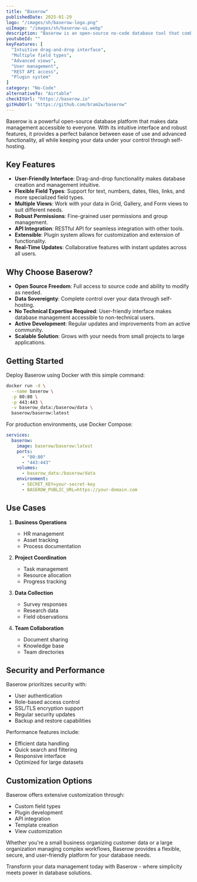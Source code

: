```yaml
---
title: "Baserow"
publishedDate: 2025-01-29
logo: "/images/sh/baserow-logo.png"
uiImage: "/images/sh/baserow-ui.webp"
description: "Baserow is an open-source no-code database tool that combines the power of a relational database with a user-friendly interface, offering a self-hosted alternative to Airtable with extensive customization options."
youtubeId: ""
keyFeatures: [
  "Intuitive drag-and-drop interface",
  "Multiple field types",
  "Advanced views",
  "User management",
  "REST API access",
  "Plugin system"
]
category: "No-Code"
alternativeTo: "Airtable"
checkItUrl: "https://baserow.io"
gitHubUrl: "https://github.com/bram2w/baserow"
---
```


Baserow is a powerful open-source database platform that makes data management accessible to everyone. With its intuitive interface and robust features, it provides a perfect balance between ease of use and advanced functionality, all while keeping your data under your control through self-hosting.

## Key Features

- **User-Friendly Interface**: Drag-and-drop functionality makes database creation and management intuitive.
- **Flexible Field Types**: Support for text, numbers, dates, files, links, and more specialized field types.
- **Multiple Views**: Work with your data in Grid, Gallery, and Form views to suit different needs.
- **Robust Permissions**: Fine-grained user permissions and group management.
- **API Integration**: RESTful API for seamless integration with other tools.
- **Extensible**: Plugin system allows for customization and extension of functionality.
- **Real-Time Updates**: Collaborative features with instant updates across all users.

## Why Choose Baserow?

- **Open Source Freedom**: Full access to source code and ability to modify as needed.
- **Data Sovereignty**: Complete control over your data through self-hosting.
- **No Technical Expertise Required**: User-friendly interface makes database management accessible to non-technical users.
- **Active Development**: Regular updates and improvements from an active community.
- **Scalable Solution**: Grows with your needs from small projects to large applications.

## Getting Started

Deploy Baserow using Docker with this simple command:

```bash
docker run -d \
  --name baserow \
  -p 80:80 \
  -p 443:443 \
  -v baserow_data:/baserow/data \
  baserow/baserow:latest
```

For production environments, use Docker Compose:

```yaml
services:
  baserow:
    image: baserow/baserow:latest
    ports:
      - "80:80"
      - "443:443"
    volumes:
      - baserow_data:/baserow/data
    environment:
      - SECRET_KEY=your-secret-key
      - BASEROW_PUBLIC_URL=https://your-domain.com
```

## Use Cases

1. **Business Operations**
   - HR management
   - Asset tracking
   - Process documentation

2. **Project Coordination**
   - Task management
   - Resource allocation
   - Progress tracking

3. **Data Collection**
   - Survey responses
   - Research data
   - Field observations

4. **Team Collaboration**
   - Document sharing
   - Knowledge base
   - Team directories

## Security and Performance

Baserow prioritizes security with:
- User authentication
- Role-based access control
- SSL/TLS encryption support
- Regular security updates
- Backup and restore capabilities

Performance features include:
- Efficient data handling
- Quick search and filtering
- Responsive interface
- Optimized for large datasets

## Customization Options

Baserow offers extensive customization through:
- Custom field types
- Plugin development
- API integration
- Template creation
- View customization

Whether you're a small business organizing customer data or a large organization managing complex workflows, Baserow provides a flexible, secure, and user-friendly platform for your database needs.

Transform your data management today with Baserow - where simplicity meets power in database solutions.
